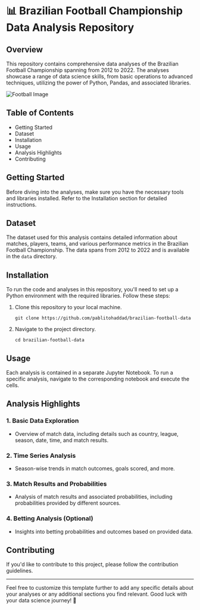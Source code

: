 

# 📊 Brazilian Football Championship Data Analysis Repository

## Overview

This repository contains comprehensive data analyses of the Brazilian Football Championship spanning from 2012 to 2022. The analyses showcase a range of data science skills, from basic operations to advanced techniques, utilizing the power of Python, Pandas, and associated libraries.

![Football Image](https://images.pexels.com/photos/47354/the-ball-stadion-football-the-pitch-47354.jpeg)

## Table of Contents

- Getting Started
- Dataset
- Installation
- Usage
- Analysis Highlights
- Contributing

## Getting Started

Before diving into the analyses, make sure you have the necessary tools and libraries installed. Refer to the Installation section for detailed instructions.

## Dataset

The dataset used for this analysis contains detailed information about matches, players, teams, and various performance metrics in the Brazilian Football Championship. The data spans from 2012 to 2022 and is available in the `data` directory.

## Installation

To run the code and analyses in this repository, you'll need to set up a Python environment with the required libraries. Follow these steps:

1. Clone this repository to your local machine.

    ```
    git clone https://github.com/pablitohaddad/brazilian-football-data
    ```

2. Navigate to the project directory.

    ```
    cd brazilian-football-data
    ```



## Usage

Each analysis is contained in a separate Jupyter Notebook. To run a specific analysis, navigate to the corresponding notebook and execute the cells.

## Analysis Highlights

### 1. Basic Data Exploration

- Overview of match data, including details such as country, league, season, date, time, and match results.

### 2. Time Series Analysis

- Season-wise trends in match outcomes, goals scored, and more.

### 3. Match Results and Probabilities

- Analysis of match results and associated probabilities, including probabilities provided by different sources.

### 4. Betting Analysis (Optional)

- Insights into betting probabilities and outcomes based on provided data.

## Contributing

If you'd like to contribute to this project, please follow the contribution guidelines.

---

Feel free to customize this template further to add any specific details about your analyses or any additional sections you find relevant. Good luck with your data science journey! 🚀

